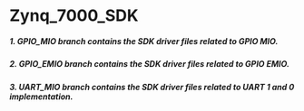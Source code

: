 # Zynq_7000_SDK
##### 1. GPIO_MIO branch contains the SDK driver files related to GPIO MIO. 
##### 2. GPIO_EMIO branch contains the SDK driver files related to GPIO EMIO. 
##### 3. UART_MIO branch contains the SDK driver files related to UART 1 and 0 implementation. 
